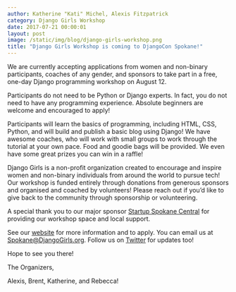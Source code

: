 ```yaml
---
author: Katherine "Kati" Michel, Alexis Fitzpatrick
category: Django Girls Workshop
date: 2017-07-21 00:00:01
layout: post
image: /static/img/blog/django-girls-workshop.png
title: "Django Girls Workshop is coming to DjangoCon Spokane!"
---
```


We are currently accepting applications from women and non-binary participants, coaches of any gender, and sponsors to take part in a free, one-day Django programming workshop on August 12. 

Participants do not need to be Python or Django experts. In fact, you do not need to have any programming experience. Absolute beginners are welcome and encouraged to apply!

Participants will learn the basics of programming, including HTML, CSS, Python, and will build and publish a basic blog using Django! We have awesome coaches, who will work with small groups to work through the tutorial at your own pace. Food and goodie bags will be provided. We even have some great prizes you can win in a raffle!

Django Girls is a non-profit organization created to encourage and inspire women and non-binary individuals from around the world to pursue tech! Our workshop is funded entirely through donations from generous sponsors and organised and coached by volunteers! Please reach out if you’d like to give back to the community through sponsorship or volunteering.

A special thank you to our major sponsor [Startup Spokane Central](http://startupspokane.com/) for providing our workshop space and local support.

See our [website](https://djangogirls.org/spokane/) for more information and to apply. You can email us at [Spokane@DjangoGirls.org](mailto:Spokane@DjangoGirls.org). Follow us on [Twitter](https://twitter.com/DjangoGirlsSpo) for updates too!

Hope to see you there! 

The Organizers, 

Alexis, Brent, Katherine, and Rebecca!

